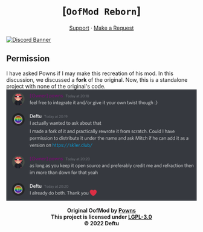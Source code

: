 <div align="center">

# [`OofMod Reborn`]
[Support][discord]
·
[Make a Request][issues]

</div>

[![Discord Banner](https://discordapp.com/api/guilds/986666447721873478/widget.png?style=banner2)][discord]

## Permission
I have asked Powns if I
may make this recreation
of his mod. In this discussion,
we discussed a **fork** of the
original. Now, this is a standalone
project with none of the original's code.
![Powns' permission](.github/permission.png)

<div align="center">

**Original OofMod by [Powns][powns]**\
**This project is licensed under [LGPL-3.0][lgpl3]**\
**&copy; 2022 Deftu**

</div>

[discord]: https://shr.deftu.xyz/discord
[issues]: /issues/new
[powns]: https://powns.dev
[lgpl3]: https://www.gnu.org/licenses/lgpl-3.0.en.html
